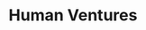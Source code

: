 ---
layout: firm_page
title: "Human Ventures"
id: "human.vc"
permalink: "/humanventureshuman.vc/"
website: "https://human.vc"
offices: "New York (United States)"
investment_stages: "Seed, Series A"
portfolio_companies: "Capsule, Current, Evvy, Groundswell, Headspace, Paloma Health, Parento, Tia, Tiny Organics"
portfolio_link: "https://human.vc/portfolio"
investment_markets: "Health & Wellness, Future of Work & Money, Experience & Connection, Media & Attention"
founded_year: "2015"
description: "Human Ventures is a next-generation venture capital firm that takes a human-first approach to investing. They partner with founders at the earliest stages and support them through a collaborative platform including a Build Studio, Fund, and EIR Program. Their investments focus on companies meeting essential human needs."
linkedin: "https://www.linkedin.com/company/human-ventures-capital"
twitter: "https://twitter.com/human_ventures"
instagram: "https://www.instagram.com/human.vc/"
team_page: ""
investor_type: "Venture Capital"
crunchbase: "https://www.crunchbase.com/organization/human-ventures-capital"
pitchbook: ""

# SEO Optimization
meta_title: "Human Ventures - VC Firm - projectstartups.com"
meta_description: "Human Ventures, Human Ventures is a next-generation venture capital firm that takes a human-first approach to investing. They partner with founders at the earliest st..."
meta_keywords: "Human Ventures, Health & Wellness, Future of Work & Money, Experience & Connection, Media & Attention, VC firm, venture capital, startup investor, projectstartups.com"
canonical_url: "https://vc.projectstartups.com/humanventureshuman.vc/"
---